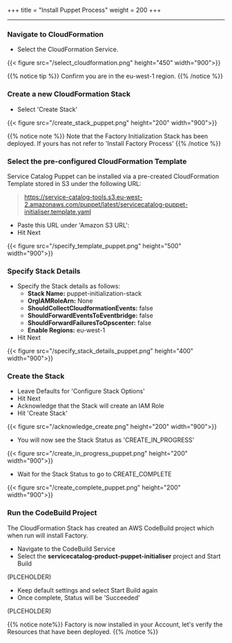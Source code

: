 +++
title = "Install Puppet Process"
weight = 200
+++

---


### Navigate to CloudFormation

- Select the CloudFormation Service.

{{< figure src="/select_cloudformation.png" height="450" width="900">}}

{{% notice tip %}}
Confirm you are in the eu-west-1 region.
{{% /notice %}}

### Create a new CloudFormation Stack

- Select 'Create Stack'

{{< figure src="/create_stack_puppet.png" height="200" width="900">}}

{{% notice note %}}
Note that the Factory Initialization Stack has been deployed. If yours has not refer to 'Install Factory Process'
{{% /notice %}}

### Select the pre-configured CloudFormation Template
Service Catalog Puppet can be installed via a pre-created CloudFormation Template stored in S3 under the following URL:
>  https://service-catalog-tools.s3.eu-west-2.amazonaws.com/puppet/latest/servicecatalog-puppet-initialiser.template.yaml

- Paste this URL under 'Amazon S3 URL': 
- Hit Next

{{< figure src="/specify_template_puppet.png" height="500" width="900">}}

### Specify Stack Details

- Specify the Stack details as follows:
    - **Stack Name:** puppet-initialization-stack
    - **OrgIAMRoleArn:** None 
    - **ShouldCollectCloudformationEvents:** false
    - **ShouldForwardEventsToEventbridge:** false
    - **ShouldForwardFailuresToOpscenter:** false    
    - **Enable Regions:** eu-west-1
- Hit Next

{{< figure src="/specify_stack_details_puppet.png" height="400" width="900">}}

### Create the Stack

- Leave Defaults for 'Configure Stack Options'
- Hit Next
- Acknowledge that the Stack will create an IAM Role
- Hit 'Create Stack'

{{< figure src="/acknowledge_create.png" height="200" width="900">}}

- You will now see the Stack Status as 'CREATE_IN_PROGRESS'

{{< figure src="/create_in_progress_puppet.png" height="200" width="900">}}

- Wait for the Stack Status to go to CREATE_COMPLETE

{{< figure src="/create_complete_puppet.png" height="200" width="900">}}

### Run the CodeBuild Project

The CloudFormation Stack has created an AWS CodeBuild project which when run will install Factory.

- Navigate to the CodeBuild Service
- Select the **servicecatalog-product-puppet-initialiser** project and Start Build

(PLCEHOLDER)
<!-- {{< figure src="/start_factory_codebuild.png" height="150" width="900">}} -->

- Keep default settings and select Start Build again
- Once complete, Status will be 'Succeeded'

(PLCEHOLDER)
<!-- {{< figure src="/factory_codebuild_complete.png" height="400" width="900">}} -->

{{% notice note%}}
Factory is now installed in your Account, let's verify the Resources that have been deployed.
{{% /notice %}}